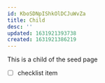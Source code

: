 ```yaml
---
id: KboSDNpIShkOlDCJuWvZa
title: Child
desc: ''
updated: 1631921393738
created: 1631921386219
---
```


This is a child of the seed page


- [ ] checklist item
